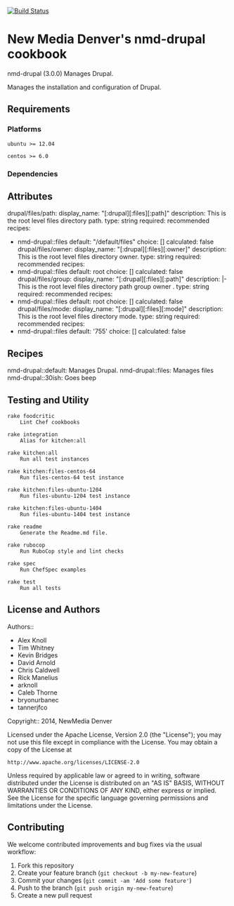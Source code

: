 [![Build Status](https://travis-ci.org/newmediadenver/drupal.svg?branch=3.x)](https://travis-ci.org/newmediadenver/drupal)

New Media Denver's nmd-drupal cookbook
=============================

nmd-drupal (3.0.0) Manages Drupal.

Manages the installation and configuration of Drupal.

Requirements
------------

### Platforms

`ubuntu >= 12.04`

`centos >= 6.0`

### Dependencies


Attributes
----------

drupal/files/path: 
  display_name: "[:drupal][:files][:path]"
  description: This is the root level files directory path.
  type: string
  required: recommended
  recipes:
  - nmd-drupal::files
  default: "/default/files"
  choice: []
  calculated: false
drupal/files/owner: 
  display_name: "[:drupal][:files][:owner]"
  description: This is the root level files directory owner.
  type: string
  required: recommended
  recipes:
  - nmd-drupal::files
  default: root
  choice: []
  calculated: false
drupal/files/group: 
  display_name: "[:drupal][:files][:path]"
  description: |-
    This is the root level files directory path group owner
              .
  type: string
  required: recommended
  recipes:
  - nmd-drupal::files
  default: root
  choice: []
  calculated: false
drupal/files/mode: 
  display_name: "[:drupal][:files][:mode]"
  description: This is the root level files directory mode.
  type: string
  required: recommended
  recipes:
  - nmd-drupal::files
  default: '755'
  choice: []
  calculated: false


Recipes
-------

nmd-drupal::default: Manages Drupal.
nmd-drupal::files: Manages files
nmd-drupal::30ish: Goes beep


Testing and Utility
-------

    rake foodcritic
        Lint Chef cookbooks
    
    rake integration
        Alias for kitchen:all
    
    rake kitchen:all
        Run all test instances
    
    rake kitchen:files-centos-64
        Run files-centos-64 test instance
    
    rake kitchen:files-ubuntu-1204
        Run files-ubuntu-1204 test instance
    
    rake kitchen:files-ubuntu-1404
        Run files-ubuntu-1404 test instance
    
    rake readme
        Generate the Readme.md file.
    
    rake rubocop
        Run RuboCop style and lint checks
    
    rake spec
        Run ChefSpec examples
    
    rake test
        Run all tests
    
    

License and Authors
------------------

Authors:: 
*   Alex Knoll
*   Tim Whitney
*   Kevin Bridges
*   David Arnold
*   Chris Caldwell
*   Rick Manelius
*   arknoll
*   Caleb Thorne
*   bryonurbanec
*   tannerjfco


Copyright:: 2014, NewMedia Denver

Licensed under the Apache License, Version 2.0 (the "License");
you may not use this file except in compliance with the License.
You may obtain a copy of the License at

    http://www.apache.org/licenses/LICENSE-2.0

Unless required by applicable law or agreed to in writing, software
distributed under the License is distributed on an "AS IS" BASIS,
WITHOUT WARRANTIES OR CONDITIONS OF ANY KIND, either express or implied.
See the License for the specific language governing permissions and
limitations under the License.

Contributing
------------

We welcome contributed improvements and bug fixes via the usual workflow:

1. Fork this repository
2. Create your feature branch (`git checkout -b my-new-feature`)
3. Commit your changes (`git commit -am 'Add some feature'`)
4. Push to the branch (`git push origin my-new-feature`)
5. Create a new pull request
